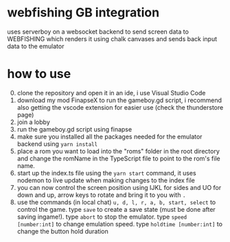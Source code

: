 # webfishing GB integration
uses serverboy on a websocket backend to send screen data to WEBFISHING which renders it using chalk canvases and sends back input data to the emulator

# how to use
0. clone the repository and open it in an ide, i use Visual Studio Code
1. download my mod FinapseX to run the gameboy.gd script, i recommend also getting the vscode extension for easier use (check the thunderstore page)
2. join a lobby
3. run the gameboy.gd script using finapse
4. make sure you installed all the packages needed for the emulator backend using `yarn install`
5. place a rom you want to load into the "roms" folder in the root directory and change the romName in the TypeScript file to point to the rom's file name.
6. start up the index.ts file using the `yarn start` command, it uses nodemon to live update when making changes to the index file
7. you can now control the screen position using IJKL for sides and UO for down and up, arrow keys to rotate and bring it to you with `.`
8. use the commands (in local chat) `u, d, l, r, a, b, start, select` to control the game. type `save` to create a save state (must be done after saving ingame!). type `abort` to stop the emulator. type `speed [number:int]` to change emulation speed. type `holdtime [number:int]` to change the button hold duration
